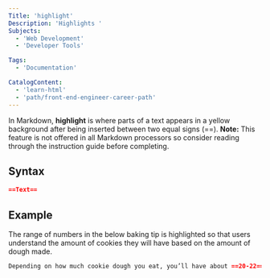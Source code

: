 ```yaml
---
Title: 'highlight'
Description: 'Highlights '
Subjects:
  - 'Web Development'
  - 'Developer Tools'

Tags:
  - 'Documentation'

CatalogContent:
  - 'learn-html'
  - 'path/front-end-engineer-career-path'
---
```


In Markdown, **highlight** is where parts of a text appears in a yellow background after being inserted between two equal signs (==).
**Note:** This feature is not offered in all Markdown processors so consider reading through the instruction guide before completing.

## Syntax

```md
==Text==
```

## Example

The range of numbers in the below baking tip is highlighted so that users understand the amount of cookies they will have based on the amount of dough made.

```md
Depending on how much cookie dough you eat, you’ll have about ==20-22== cookies from this recipe!
```
